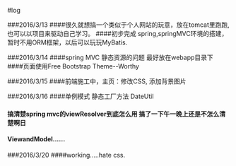 #log


###2016/3/13
####很久就想搞一个类似于个人网站的玩意，放在tomcat里跑跑,也可以以项目来驱动自己学习。
####初步完成 spring,springMVC环境的搭建，暂时不用ORM框架，以后可以玩玩MyBatis.


###2016/3/14
####spring MVC 静态资源的问题 最好放在webapp目录下
####页面使用Free Bootstrap Theme--Worthy


###2016/3/15
####前端施工中，主页：修改CSS, 添加背景图片


###2016/3/16
####单例模式 静态工厂方法 DateUtil
#### 搞清楚spring mvc的viewResolver到底怎么用 搞了一下午一晚上还是不怎么清楚啊日
#### ViewandModel......

###2016/3/20
####working.....hate css.